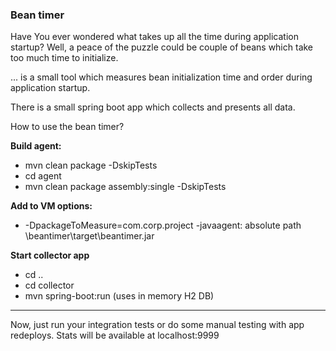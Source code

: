 <h3>Bean timer</h3>

Have You ever wondered what takes up all the time during application startup? Well, a peace of the puzzle could be couple of beans which take too much time to initialize. 

... is a small tool which measures bean initialization time and order during application startup. 

There is a small spring boot app which collects and presents all data. 


How to use the bean timer?


**Build agent:**

* mvn clean package -DskipTests
* cd agent 
* mvn clean package assembly:single -DskipTests

**Add to VM options:**
 * -DpackageToMeasure=com.corp.project -javaagent: absolute path \beantimer\target\beantimer.jar

**Start collector app**
* cd ..
* cd collector
* mvn spring-boot:run (uses in memory H2 DB)

-----------------------

Now, just run your integration tests or do some manual testing with app redeploys.
Stats will be available at localhost:9999

